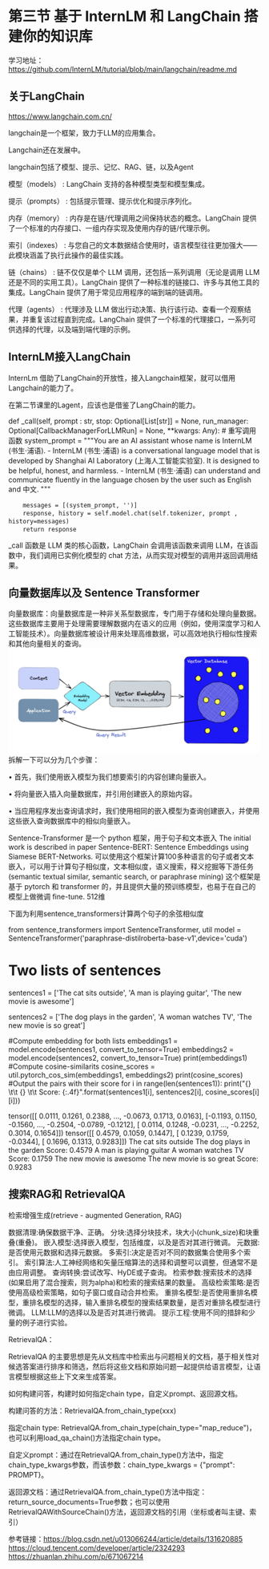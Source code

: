 # 第三节 基于 InternLM 和 LangChain 搭建你的知识库

学习地址：https://github.com/InternLM/tutorial/blob/main/langchain/readme.md

## 关于LangChain

https://www.langchain.com.cn/

langchain是一个框架，致力于LLM的应用集合。

Langchain还在发展中。

langchain包括了模型、提示、记忆、RAG、链，以及Agent

模型（models） : LangChain 支持的各种模型类型和模型集成。

提示（prompts） : 包括提示管理、提示优化和提示序列化。

内存（memory） : 内存是在链/代理调用之间保持状态的概念。LangChain 提供了一个标准的内存接口、一组内存实现及使用内存的链/代理示例。

索引（indexes） : 与您自己的文本数据结合使用时，语言模型往往更加强大——此模块涵盖了执行此操作的最佳实践。

链（chains） : 链不仅仅是单个 LLM 调用，还包括一系列调用（无论是调用 LLM 还是不同的实用工具）。LangChain 提供了一种标准的链接口、许多与其他工具的集成。LangChain 提供了用于常见应用程序的端到端的链调用。

代理（agents） : 代理涉及 LLM 做出行动决策、执行该行动、查看一个观察结果，并重复该过程直到完成。LangChain 提供了一个标准的代理接口，一系列可供选择的代理，以及端到端代理的示例。

## InternLM接入LangChain

InternLm 借助了LangChain的开放性，接入Langchain框架，就可以借用Langchain的能力了。

在第二节课里的Lagent，应该也是借鉴了LangChain的能力。

 def _call(self, prompt : str, stop: Optional[List[str]] = None,
                run_manager: Optional[CallbackManagerForLLMRun] = None,
                **kwargs: Any):
        # 重写调用函数
        system_prompt = """You are an AI assistant whose name is InternLM (书生·浦语).
        - InternLM (书生·浦语) is a conversational language model that is developed by Shanghai AI Laboratory (上海人工智能实验室). It is designed to be helpful, honest, and harmless.
        - InternLM (书生·浦语) can understand and communicate fluently in the language chosen by the user such as English and 中文.
        """
        
        messages = [(system_prompt, '')]
        response, history = self.model.chat(self.tokenizer, prompt , history=messages)
        return response

_call 函数是 LLM 类的核心函数，LangChain 会调用该函数来调用 LLM，在该函数中，我们调用已实例化模型的 chat 方法，从而实现对模型的调用并返回调用结果。


## 向量数据库以及 Sentence Transformer
向量数据库：向量数据库是一种非关系型数据库，专门用于存储和处理向量数据。这些数据库主要用于处理需要理解数据内在语义的应用（例如，使用深度学习和人工智能技术）。向量数据库被设计用来处理高维数据，可以高效地执行相似性搜索和其他向量相关的查询。
![Alt text](src/3-image-3.png)
拆解一下可以分为几个步骤：

• 首先，我们使用嵌入模型为我们想要索引的内容创建向量嵌入。

• 将向量嵌入插入向量数据库，并引用创建嵌入的原始内容。

• 当应用程序发出查询请求时，我们使用相同的嵌入模型为查询创建嵌入，并使用这些嵌入查询数据库中的相似向量嵌入。

Sentence-Transformer 是一个 python 框架，用于句子和文本嵌入
The initial work is described in paper Sentence-BERT: Sentence Embeddings using Siamese BERT-Networks.
可以使用这个框架计算100多种语言的句子或者文本嵌入，可以用于计算句子相似度，文本相似度，语义搜索，释义挖掘等下游任务(semantic textual similar, semantic search, or paraphrase mining)
这个框架是基于 pytorch 和 transformer 的，并且提供大量的预训练模型，也易于在自己的模型上做微调 fine-tune.  512维

下面为利用sentence_transformers计算两个句子的余弦相似度

from sentence_transformers import SentenceTransformer, util
model = SentenceTransformer('paraphrase-distilroberta-base-v1',device='cuda')

# Two lists of sentences
sentences1 = ['The cat sits outside',
             'A man is playing guitar',
             'The new movie is awesome']

sentences2 = ['The dog plays in the garden',
              'A woman watches TV',
              'The new movie is so great']

#Compute embedding for both lists
embeddings1 = model.encode(sentences1, convert_to_tensor=True)
embeddings2 = model.encode(sentences2, convert_to_tensor=True)
print(embeddings1)
#Compute cosine-similarits
cosine_scores = util.pytorch_cos_sim(embeddings1, embeddings2)
print(cosine_scores)
#Output the pairs with their score
for i in range(len(sentences1)):
    print("{} \t\t {} \t\t Score: {:.4f}".format(sentences1[i], sentences2[i], cosine_scores[i][i]))
>>
tensor([[ 0.0111,  0.1261,  0.2388,  ..., -0.0673,  0.1713,  0.0163],
        [-0.1193,  0.1150, -0.1560,  ..., -0.2504, -0.0789, -0.1212],
        [ 0.0114,  0.1248, -0.0231,  ..., -0.2252,  0.3014,  0.1654]])
tensor([[ 0.4579,  0.1059,  0.1447],
        [ 0.1239,  0.1759, -0.0344],
        [ 0.1696,  0.1313,  0.9283]])
The cat sits outside         The dog plays in the garden         Score: 0.4579
A man is playing guitar          A woman watches TV          Score: 0.1759
The new movie is awesome         The new movie is so great       Score: 0.9283
>>



## 搜索RAG和 RetrievalQA

检索增强生成(retrieve - augmented Generation, RAG)

数据清理:确保数据干净、正确。
分块:选择分块技术，块大小(chunk_size)和块重叠(重叠)。
嵌入模型:选择嵌入模型，包括维度，以及是否对其进行微调。
元数据:是否使用元数据和选择元数据。
多索引:决定是否对不同的数据集合使用多个索引。
索引算法:人工神经网络和矢量压缩算法的选择和调整可以调整，但通常不是由应用调整。
查询转换:尝试改写、HyDE或子查询。
检索参数:搜索技术的选择(如果启用了混合搜索，则为alpha)和检索的搜索结果的数量。
高级检索策略:是否使用高级检索策略，如句子窗口或自动合并检索。
重排名模型:是否使用重排名模型，重排名模型的选择，输入重排名模型的搜索结果数量，是否对重排名模型进行微调。
LLM:LLM的选择以及是否对其进行微调。
提示工程:使用不同的措辞和少量的例子进行实验。

RetrievalQA：

RetrievalQA 的主要思想是先从文档库中检索出与问题相关的文档，基于相关性对候选答案进行排序和筛选，然后将这些文档和原始问题一起提供给语言模型，让语言模型根据这些上下文来生成答案。

如何构建问答，构建时如何指定chain type，自定义prompt、返回源文档。

构建问答的方法：RetrievalQA.from_chain_type(xxx)

指定chain type: RetrievalQA.from_chain_type(chain_type="map_reduce")，也可以利用load_qa_chain()方法指定chain type。

自定义prompt：通过在RetrievalQA.from_chain_type()方法中，指定chain_type_kwargs参数，而该参数：chain_type_kwargs = {"prompt": PROMPT}。

返回源文档：通过RetrievalQA.from_chain_type()方法中指定：return_source_documents=True参数；也可以使用RetrievalQAWithSourceChain()方法，返回源文档的引用（坐标或者叫主键、索引）


参考链接：https://blog.csdn.net/u013066244/article/details/131620885
https://cloud.tencent.com/developer/article/2324293
https://zhuanlan.zhihu.com/p/671067214
